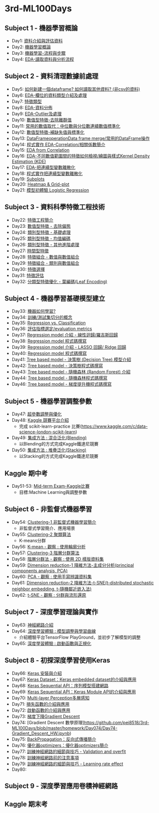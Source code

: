 # 3rd-ML100Days

## Subject 1 - 機器學習概論
* Day1: [資料介紹與評估資料](https://github.com/pei8518/3rd-ML100Days/blob/master/homework/Day001/Day_001_HW.ipynb)
* Day2: [機器學習概論](https://github.com/pei8518/3rd-ML100Days/blob/master/homework/Day002/Day_002_HW.ipynb)
* Day3: [機器學習-流程與步驟](https://github.com/pei8518/3rd-ML100Days/blob/master/homework/Day003/Day_003_HW.ipynb)
* Day4: [EDA-讀取資料與分析流程](https://github.com/pei8518/3rd-ML100Days/blob/master/homework/Day004/Day_004_HW.ipynb)
## Subject 2 - 資料清理數據前處理
* Day5: [如何新建一個dataframe? 如何讀取其他資料? (非csv的資料)](https://github.com/pei8518/3rd-ML100Days/blob/master/homework/Day005/Day_005_HW.ipynb)
* Day6: [EDA-欄位的資料類型介紹及處理](https://github.com/pei8518/3rd-ML100Days/blob/master/homework/Day006/Day_006_HW.ipynb)
* Day7: [特徵類型](https://github.com/pei8518/3rd-ML100Days/blob/master/homework/Day007/Day_007_HW.ipynb)
* Day8: [EDA-資料分佈](https://github.com/pei8518/3rd-ML100Days/blob/master/homework/Day008/Day_008_HW.ipynb)
* Day9: [EDA-Outlier及處理](https://github.com/pei8518/3rd-ML100Days/blob/master/homework/Day009/Day_009_HW.ipynb)
* Day10: [數值型特徵-去除離群值](https://github.com/pei8518/3rd-ML100Days/blob/master/homework/Day010/Day_010_HW.ipynb)
* Day11: [常用的數值取代：中位數與分位數連續數值標準化](https://github.com/pei8518/3rd-ML100Days/blob/master/homework/Day011/Day_011_HW.ipynb)
* Day12: [數值型特徵-補缺失值與標準化](https://github.com/pei8518/3rd-ML100Days/blob/master/homework/Day012/Day_012_HW.ipynb)
* Day13: [DataFrameoperationData frame merge/常用的DataFrame操作](https://github.com/pei8518/3rd-ML100Days/blob/master/homework/Day013/Day_013_HW.ipynb)
* Day14: [程式實作 EDA-Correlation/相關係數簡介](https://github.com/pei8518/3rd-ML100Days/blob/master/homework/Day014/Day_014_HW.ipynb)
* Day15: [EDA from Correlation](https://github.com/pei8518/3rd-ML100Days/blob/master/homework/Day015/Day_015_HW.ipynb)
* Day16: [EDA-不同數值範圍間的特徵如何檢視/繪圖與樣式Kernel Density Estimation (KDE)](https://github.com/pei8518/3rd-ML100Days/blob/master/homework/Day016/Day_016_HW.ipynb)
* Day17: [EDA-把連續型變數離散化](https://github.com/pei8518/3rd-ML100Days/blob/master/homework/Day017/Day_017_HW.ipynb)
* Day18: [程式實作把連續型變數離散化](https://github.com/pei8518/3rd-ML100Days/blob/master/homework/Day018/Day_018_HW.ipynb)
* Day19: [Subplots](https://github.com/pei8518/3rd-ML100Days/blob/master/homework/Day019/Day_019_HW.ipynb)
* Day20: [Heatmap & Grid-plot](https://github.com/pei8518/3rd-ML100Days/blob/master/homework/Day020/Day_020_HW.ipynb)
* Day21: [模型初體驗 Logistic Regression](https://github.com/pei8518/3rd-ML100Days/blob/master/homework/Day021/Day_021_HW.ipynb)
## Subject 3 - 資料科學特徵工程技術
* Day22: [特徵工程簡介](https://github.com/pei8518/3rd-ML100Days/blob/master/homework/Day022/Day_022_HW.ipynb)
* Day23: [數值型特徵 - 去除偏態](https://github.com/pei8518/3rd-ML100Days/blob/master/homework/Day023/Day_023_HW.ipynb)
* Day24: [類別型特徵 - 基礎處理](https://github.com/pei8518/3rd-ML100Days/blob/master/homework/Day024/Day_024_HW.ipynb)
* Day25: [類別型特徵 - 均值編碼](https://github.com/pei8518/3rd-ML100Days/blob/master/homework/Day025/Day_025_HW.ipynb)
* Day26: [類別型特徵 - 其他進階處理](https://github.com/pei8518/3rd-ML100Days/blob/master/homework/Day026/Day_026_HW.ipynb)
* Day27: [時間型特徵](https://github.com/pei8518/3rd-ML100Days/blob/master/homework/Day027/Day_027_HW.ipynb)
* Day28: [特徵組合 - 數值與數值組合](https://github.com/pei8518/3rd-ML100Days/blob/master/homework/Day028/Day_028_HW.ipynb)
* Day29: [特徵組合 - 類別與數值組合](https://github.com/pei8518/3rd-ML100Days/blob/master/homework/Day029/Day_029_HW.ipynb)
* Day30: [特徵選擇](https://github.com/pei8518/3rd-ML100Days/blob/master/homework/Day030/Day_030_HW.ipynb)
* Day31: [特徵評估](https://github.com/pei8518/3rd-ML100Days/blob/master/homework/Day031/Day_031_HW.ipynb)
* Day32: [分類型特徵優化 - 葉編碼(Leaf Encoding)](https://github.com/pei8518/3rd-ML100Days/blob/master/homework/Day032/Day_032_HW.ipynb)
## Subject 4 - 機器學習基礎模型建立
* Day33: [機器如何學習?](https://github.com/pei8518/3rd-ML100Days/blob/master/homework/Day033/Day_033_HW.ipynb)
* Day34: [訓練/測試集切分的概念](https://github.com/pei8518/3rd-ML100Days/blob/master/homework/Day034/Day_034_HW.ipynb)
* Day35: [Regression vs. Classification](https://github.com/pei8518/3rd-ML100Days/blob/master/homework/Day035/Day_035_HW.ipynb)
* Day36: [評估指標選定/evaluation metrics](https://github.com/pei8518/3rd-ML100Days/blob/master/homework/Day036/Day_036_HW.ipynb)
* Day37: [Regression model 介紹 - 線性迴歸/羅吉斯回歸](https://github.com/pei8518/3rd-ML100Days/blob/master/homework/Day037/Day_037_HW.ipynb)
* Day38: [Regression model 程式碼撰寫](https://github.com/pei8518/3rd-ML100Days/blob/master/homework/Day038/Day_038_HW.ipynb)
* Day39: [Regression model 介紹 - LASSO 回歸/ Ridge 回歸](https://github.com/pei8518/3rd-ML100Days/blob/master/homework/Day039/Day_039_HW.ipynb)
* Day40: [Regression model 程式碼撰寫](https://github.com/pei8518/3rd-ML100Days/blob/master/homework/Day040/Day_040_HW.ipynb)
* Day41: [Tree based model - 決策樹 (Decision Tree) 模型介紹](https://github.com/pei8518/3rd-ML100Days/blob/master/homework/Day041/Day_041_HW.ipynb)
* Day42: [Tree based model - 決策樹程式碼撰寫](https://github.com/pei8518/3rd-ML100Days/blob/master/homework/Day042/Day_042_HW.ipynb)
* Day43: [Tree based model - 隨機森林 (Random Forest) 介紹](https://github.com/pei8518/3rd-ML100Days/blob/master/homework/Day043/Day_043_HW.ipynb)
* Day44: [Tree based model - 隨機森林程式碼撰寫](https://github.com/pei8518/3rd-ML100Days/blob/master/homework/Day044/Day_044_HW.ipynb)
* Day46: [Tree based model - 梯度提升機程式碼撰寫](https://github.com/pei8518/3rd-ML100Days/blob/master/homework/Day046/Day_046_HW.ipynb)
## Subject 5 - 機器學習調整參數
* Day47: [超參數調整與優化](https://github.com/pei8518/3rd-ML100Days/blob/master/homework/Day047/Day_047_HW.ipynb)
* Day48: [Kaggle 競賽平台介紹](https://github.com/pei8518/3rd-ML100Days/blob/master/homework/Day048/Day_048_HW.ipynb)
  - 完成 scikit-learn-practice 比賽(https://www.kaggle.com/c/data-science-london-scikit-learn)
* Day49: [集成方法 : 混合泛化(Blending)](https://github.com/pei8518/3rd-ML100Days/blob/master/homework/Day049/Day_049_Blending_HW.ipynb)
  - 以Blending的方式完成Kaggle鐵達尼競賽
* Day50: [集成方法 : 堆疊泛化(Stacking)](https://github.com/pei8518/3rd-ML100Days/blob/master/homework/Day050/Day_050_Blending_HW.ipynb)
  - 以Stacking的方式完成Kaggle鐵達尼競賽
## Kaggle 期中考
* Day51-53: [Mid-term Exam-Kaggle比賽](https://github.com/pei8518/3rd-ML100Days/blob/master/homework/Day051_053/Day_051_053_midterm_exam.ipynb)
  - 目標:Machine Learning與調整參數
## Subject 6 - 非監督式機器學習
* Day54: [Clustering-1 非監督式機器學習簡介](https://github.com/pei8518/3rd-ML100Days/blob/master/homework/Day054/Day_054_HW.ipynb)
  - 非監督式學習簡介、應用場景
* Day55: [Clustering-2 聚類算法](https://github.com/pei8518/3rd-ML100Days/blob/master/homework/Day055/Day_055_HW.ipynb)
  - K-means分群
* Day56: [K-mean - 觀察 : 使用輪廓分析](https://github.com/pei8518/3rd-ML100Days/blob/master/homework/Day056/Day_056_kmean_HW.ipynb)
* Day57: [Clustering-3 階層分群算法](https://github.com/pei8518/3rd-ML100Days/blob/master/homework/Day057/Day_057_HW.ipynb)
* Day58: [階層分群法 - 觀察 : 使用 2D 樣版資料集](https://github.com/pei8518/3rd-ML100Days/blob/master/homework/Day058/Day_058_hierarchical_clustering_HW.ipynb)
* Day59: [Dimension reduction-1 降維方法-主成分分析(principal components analysis, PCA)](https://github.com/pei8518/3rd-ML100Days/blob/master/homework/Day059/Day_059_HW.ipynb)
* Day60: [PCA - 觀察 : 使用手寫辨識資料集](https://github.com/pei8518/3rd-ML100Days/blob/master/homework/Day060/Day_060_PCA_HW.ipynb)
* Day61: [Dimension reduction-2 降維方法-t-SNE(t-distributed stochastic neighbor embedding, t-隨機鄰近嵌入法)](https://github.com/pei8518/3rd-ML100Days/blob/master/homework/Day061/Day_061_HW.ipynb)
* Day62: [t-SNE - 觀察 : 分群與流形還原](https://github.com/pei8518/3rd-ML100Days/blob/master/homework/Day062/Day_062_HW.ipynb)
## Subject 7 - 深度學習理論與實作
* Day63: [神經網路介紹](https://github.com/pei8518/3rd-ML100Days/blob/master/homework/Day063/Day_063_HW.ipynb)
* Day64: [深度學習體驗 : 模型調整與學習曲線](https://github.com/pei8518/3rd-ML100Days/blob/master/homework/Day064/Day_064_HW.ipynb)
  - 介紹體驗平台TensorFlow PlayGround，並初步了解模型的調整
* Day65: [深度學習體驗 : 啟動函數與正規化](https://github.com/pei8518/3rd-ML100Days/blob/master/homework/Day065/Day_065_HW.ipynb)
## Subject 8 - 初探深度學習使用Keras
* Day66: [Keras 安裝與介紹](https://github.com/pei8518/3rd-ML100Days/blob/master/homework/Day066/Day_066_HW.ipynb)
* Day67: [Keras Dataset：Keras embedded dataset的介紹與應用](https://github.com/pei8518/3rd-ML100Days/blob/master/homework/Day067/Day67-Keras_Dataset_HW.ipynb)
* Day68: [Keras Sequential API：序列模型搭建網路](https://github.com/pei8518/3rd-ML100Days/blob/master/homework/Day068/Day68-Keras_Sequential_Model_HW.ipynb)
* Day69: [Keras Sequential API：Keras Module API的介紹與應用](https://github.com/pei8518/3rd-ML100Days/blob/master/homework/Day069/Day69-keras_Module_API_HW.ipynb)
* Day70: [Multi-layer Perception多層感知](https://github.com/pei8518/3rd-ML100Days/blob/master/homework/Day070/Day70-Keras_Mnist_MLP_HW.ipynb)
* Day71: [損失函數的介紹與應用](https://github.com/pei8518/3rd-ML100Days/blob/master/homework/Day071/Day71-Loss_function_HW.ipynb)
* Day72: [啟動函數的介紹與應用](https://github.com/pei8518/3rd-ML100Days/blob/master/homework/Day072/Day72-Activation_function_HW.ipynb)
* Day73: [梯度下降Gradient Descent](https://github.com/pei8518/3rd-ML100Days/blob/master/homework/Day073/Day73_Gradient_Descent_HW.ipynb)
* Day74: [Gradient Descent 數學原理]https://github.com/pei8518/3rd-ML100Days/blob/master/homework/Day074/Day74-Gradient_Descent_HW.ipynb)
* Day75: [BackPropagation：反向式傳播簡介](https://github.com/pei8518/3rd-ML100Days/blob/master/homework/Day075/Day75-Back_Propagation_HW.ipynb)
* Day76: [優化器optimizers：優化器optimizers簡介](https://github.com/pei8518/3rd-ML100Days/blob/master/homework/Day076/D76-optimizer_HW.ipynb)
* Day77: [訓練神經網路的細節與技巧 - Validation and overfit](https://github.com/pei8518/3rd-ML100Days/blob/master/homework/Day077/Day_077_HW.ipynb)
* Day78: [訓練神經網路前的注意事項](https://github.com/pei8518/3rd-ML100Days/blob/master/homework/Day078/Day_078_HW.ipynb)
* Day79: [訓練神經網路的細節與技巧 - Learning rate effect](https://github.com/pei8518/3rd-ML100Days/blob/master/homework/Day079/Day_079_HW.ipynb)
* Day80: [](https://github.com/pei8518/3rd-ML100Days/blob/master/homework/Day080/Day_080_HW.ipynb)
## Subject 9 - 深度學習應用卷積神經網路

## Kaggle 期末考






